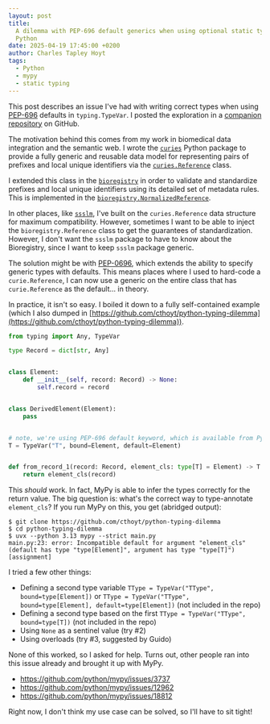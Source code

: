 ```yaml
---
layout: post
title:
  A dilemma with PEP-696 default generics when using optional static typing in
  Python
date: 2025-04-19 17:45:00 +0200
author: Charles Tapley Hoyt
tags:
  - Python
  - mypy
  - static typing
---
```


This post describes an issue I've had with writing correct types when using
[PEP-696](https://peps.python.org/pep-0696) defaults in `typing.TypeVar`. I
posted the exploration in a
[companion repository](https://github.com/cthoyt/python-typing-dilemma) on
GitHub.

The motivation behind this comes from my work in biomedical data integration and
the semantic web. I wrote the [`curies`](https://github.com/cthoyt/curies)
Python package to provide a fully generic and reusable data model for
representing pairs of prefixes and local unique identifiers via the
[`curies.Reference`](https://curies.readthedocs.io/en/latest/api/curies.Reference.html)
class.

I extended this class in the
[`bioregistry`](https://github.com/biopragmatics/bioregistry) in order to
validate and standardize prefixes and local unique identifiers using its
detailed set of metadata rules. This is implemented in the
[ `bioregistry.NormalizedReference`](https://bioregistry.readthedocs.io/en/stable/api/bioregistry.Registry.html).

In other places, like [`ssslm`](https://github.com/cthoyt/ssslm), I've built on
the `curies.Reference` data structure for maximum compatibility. However,
sometimes I want to be able to inject the `bioregistry.Reference` class to get
the guarantees of standardization. However, I don't want the `ssslm` package to
have to know about the Bioregistry, since I want to keep `ssslm` package
generic.

The solution might be with [PEP-0696](https://peps.python.org/pep-0696), which
extends the ability to specify generic types with defaults. This means places
where I used to hard-code a `curie.Reference`, I can now use a generic on the
entire class that has `curie.Reference` as the default... in theory.

In practice, it isn't so easy. I boiled it down to a fully self-contained
example (which I also dumped in
[https://github.com/cthoyt/python-typing-dilemma](https://github.com/cthoyt/python-typing-dilemma)).

```python
from typing import Any, TypeVar

type Record = dict[str, Any]


class Element:
    def __init__(self, record: Record) -> None:
        self.record = record


class DerivedElement(Element):
    pass


# note, we're using PEP-696 default keyword, which is available from Python 3.13 onwards
T = TypeVar("T", bound=Element, default=Element)


def from_record_1(record: Record, element_cls: type[T] = Element) -> T:
    return element_cls(record)
```

This _should_ work. In fact, MyPy is able to infer the types correctly for the
return value. The big question is: what's the correct way to type-annotate
`element_cls`? If you run MyPy on this, you get (abridged output):

```console
$ git clone https://github.com/cthoyt/python-typing-dilemma
$ cd python-typing-dilemma
$ uvx --python 3.13 mypy --strict main.py
main.py:23: error: Incompatible default for argument "element_cls" (default has type "type[Element]", argument has type "type[T]")  [assignment]
```

I tried a few other things:

- Defining a second type variable
  `TType = TypeVar("TType", bound=type[Element])` or
  `TType = TypeVar("TType", bound=type[Element], default=type[Element])` (not
  included in the repo)
- Defining a second type based on the first
  `TType = TypeVar("TType", bound=type[T])` (not included in the repo)
- Using `None` as a sentinel value (try #2)
- Using overloads (try #3, suggested by Guido)

None of this worked, so I asked for help. Turns out, other people ran into this
issue already and brought it up with MyPy.

- https://github.com/python/mypy/issues/3737
- https://github.com/python/mypy/issues/12962
- https://github.com/python/mypy/issues/18812

Right now, I don't think my use case can be solved, so I'll have to sit tight!
